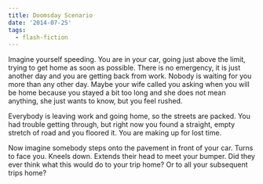 ```yaml
---
title: Doomsday Scenario
date: '2014-07-25'
tags:
  - flash-fiction
---
```


Imagine yourself speeding. You are in your car, going just above the limit,
trying to get home as soon as possible. There is no emergency, it is just
another day and you are getting back from work. Nobody is waiting for you more
than any other day. Maybe your wife called you asking when you will be home
because you stayed a bit too long and she does not mean anything, she just wants
to know, but you feel rushed.

<!-- truncate -->

Everybody is leaving work and going home, so the streets are packed. You had
trouble getting through, but right now you found a straight, empty stretch of
road and you floored it. You are making up for lost time.

Now imagine somebody steps onto the pavement in front of your car. Turns to face
you. Kneels down. Extends their head to meet your bumper. Did they ever think
what this would do to your trip home? Or to all your subsequent trips home?
